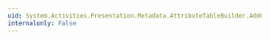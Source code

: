```yaml
---
uid: System.Activities.Presentation.Metadata.AttributeTableBuilder.AddCallback(System.Type,System.Activities.Presentation.Metadata.AttributeCallback)
internalonly: False
---
```

